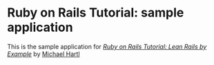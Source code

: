 # Ruby on Rails Tutorial: sample application

This is the sample application for [*Ruby on Rails Tutorial: Lean Rails by Example*](http://railstutorial.org/) by [Michael Hartl](http://michaelhartl.com/)